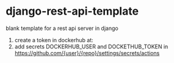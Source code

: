 # django-rest-api-template
blank template for a rest api server in django

1. create a token in dockerhub at: 
2. add secrets DOCKERHUB_USER and DOCKETHUB_TOKEN in https://github.com/{user}/{repo}/settings/secrets/actions


